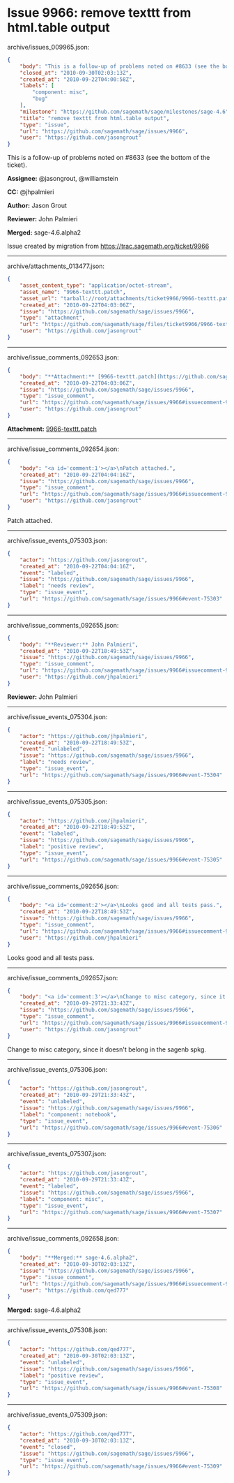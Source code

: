 # Issue 9966: remove texttt from html.table output

archive/issues_009965.json:
```json
{
    "body": "This is a follow-up of problems noted on #8633 (see the bottom of the ticket).\n\n**Assignee:** @jasongrout, @williamstein\n\n**CC:**  @jhpalmieri\n\n**Author:** Jason Grout\n\n**Reviewer:** John Palmieri\n\n**Merged:** sage-4.6.alpha2\n\nIssue created by migration from https://trac.sagemath.org/ticket/9966\n\n",
    "closed_at": "2010-09-30T02:03:13Z",
    "created_at": "2010-09-22T04:00:58Z",
    "labels": [
        "component: misc",
        "bug"
    ],
    "milestone": "https://github.com/sagemath/sage/milestones/sage-4.6",
    "title": "remove texttt from html.table output",
    "type": "issue",
    "url": "https://github.com/sagemath/sage/issues/9966",
    "user": "https://github.com/jasongrout"
}
```
This is a follow-up of problems noted on #8633 (see the bottom of the ticket).

**Assignee:** @jasongrout, @williamstein

**CC:**  @jhpalmieri

**Author:** Jason Grout

**Reviewer:** John Palmieri

**Merged:** sage-4.6.alpha2

Issue created by migration from https://trac.sagemath.org/ticket/9966





---

archive/attachments_013477.json:
```json
{
    "asset_content_type": "application/octet-stream",
    "asset_name": "9966-texttt.patch",
    "asset_url": "tarball://root/attachments/ticket9966/9966-texttt.patch",
    "created_at": "2010-09-22T04:03:06Z",
    "issue": "https://github.com/sagemath/sage/issues/9966",
    "type": "attachment",
    "url": "https://github.com/sagemath/sage/files/ticket9966/9966-texttt.patch",
    "user": "https://github.com/jasongrout"
}
```



---

archive/issue_comments_092653.json:
```json
{
    "body": "**Attachment:** [9966-texttt.patch](https://github.com/sagemath/sage/files/ticket9966/9966-texttt.patch)",
    "created_at": "2010-09-22T04:03:06Z",
    "issue": "https://github.com/sagemath/sage/issues/9966",
    "type": "issue_comment",
    "url": "https://github.com/sagemath/sage/issues/9966#issuecomment-92653",
    "user": "https://github.com/jasongrout"
}
```

**Attachment:** [9966-texttt.patch](https://github.com/sagemath/sage/files/ticket9966/9966-texttt.patch)



---

archive/issue_comments_092654.json:
```json
{
    "body": "<a id='comment:1'></a>\nPatch attached.",
    "created_at": "2010-09-22T04:04:16Z",
    "issue": "https://github.com/sagemath/sage/issues/9966",
    "type": "issue_comment",
    "url": "https://github.com/sagemath/sage/issues/9966#issuecomment-92654",
    "user": "https://github.com/jasongrout"
}
```

<a id='comment:1'></a>
Patch attached.



---

archive/issue_events_075303.json:
```json
{
    "actor": "https://github.com/jasongrout",
    "created_at": "2010-09-22T04:04:16Z",
    "event": "labeled",
    "issue": "https://github.com/sagemath/sage/issues/9966",
    "label": "needs review",
    "type": "issue_event",
    "url": "https://github.com/sagemath/sage/issues/9966#event-75303"
}
```



---

archive/issue_comments_092655.json:
```json
{
    "body": "**Reviewer:** John Palmieri",
    "created_at": "2010-09-22T18:49:53Z",
    "issue": "https://github.com/sagemath/sage/issues/9966",
    "type": "issue_comment",
    "url": "https://github.com/sagemath/sage/issues/9966#issuecomment-92655",
    "user": "https://github.com/jhpalmieri"
}
```

**Reviewer:** John Palmieri



---

archive/issue_events_075304.json:
```json
{
    "actor": "https://github.com/jhpalmieri",
    "created_at": "2010-09-22T18:49:53Z",
    "event": "unlabeled",
    "issue": "https://github.com/sagemath/sage/issues/9966",
    "label": "needs review",
    "type": "issue_event",
    "url": "https://github.com/sagemath/sage/issues/9966#event-75304"
}
```



---

archive/issue_events_075305.json:
```json
{
    "actor": "https://github.com/jhpalmieri",
    "created_at": "2010-09-22T18:49:53Z",
    "event": "labeled",
    "issue": "https://github.com/sagemath/sage/issues/9966",
    "label": "positive review",
    "type": "issue_event",
    "url": "https://github.com/sagemath/sage/issues/9966#event-75305"
}
```



---

archive/issue_comments_092656.json:
```json
{
    "body": "<a id='comment:2'></a>\nLooks good and all tests pass.",
    "created_at": "2010-09-22T18:49:53Z",
    "issue": "https://github.com/sagemath/sage/issues/9966",
    "type": "issue_comment",
    "url": "https://github.com/sagemath/sage/issues/9966#issuecomment-92656",
    "user": "https://github.com/jhpalmieri"
}
```

<a id='comment:2'></a>
Looks good and all tests pass.



---

archive/issue_comments_092657.json:
```json
{
    "body": "<a id='comment:3'></a>\nChange to misc category, since it doesn't belong in the sagenb spkg.",
    "created_at": "2010-09-29T21:33:43Z",
    "issue": "https://github.com/sagemath/sage/issues/9966",
    "type": "issue_comment",
    "url": "https://github.com/sagemath/sage/issues/9966#issuecomment-92657",
    "user": "https://github.com/jasongrout"
}
```

<a id='comment:3'></a>
Change to misc category, since it doesn't belong in the sagenb spkg.



---

archive/issue_events_075306.json:
```json
{
    "actor": "https://github.com/jasongrout",
    "created_at": "2010-09-29T21:33:43Z",
    "event": "unlabeled",
    "issue": "https://github.com/sagemath/sage/issues/9966",
    "label": "component: notebook",
    "type": "issue_event",
    "url": "https://github.com/sagemath/sage/issues/9966#event-75306"
}
```



---

archive/issue_events_075307.json:
```json
{
    "actor": "https://github.com/jasongrout",
    "created_at": "2010-09-29T21:33:43Z",
    "event": "labeled",
    "issue": "https://github.com/sagemath/sage/issues/9966",
    "label": "component: misc",
    "type": "issue_event",
    "url": "https://github.com/sagemath/sage/issues/9966#event-75307"
}
```



---

archive/issue_comments_092658.json:
```json
{
    "body": "**Merged:** sage-4.6.alpha2",
    "created_at": "2010-09-30T02:03:13Z",
    "issue": "https://github.com/sagemath/sage/issues/9966",
    "type": "issue_comment",
    "url": "https://github.com/sagemath/sage/issues/9966#issuecomment-92658",
    "user": "https://github.com/qed777"
}
```

**Merged:** sage-4.6.alpha2



---

archive/issue_events_075308.json:
```json
{
    "actor": "https://github.com/qed777",
    "created_at": "2010-09-30T02:03:13Z",
    "event": "unlabeled",
    "issue": "https://github.com/sagemath/sage/issues/9966",
    "label": "positive review",
    "type": "issue_event",
    "url": "https://github.com/sagemath/sage/issues/9966#event-75308"
}
```



---

archive/issue_events_075309.json:
```json
{
    "actor": "https://github.com/qed777",
    "created_at": "2010-09-30T02:03:13Z",
    "event": "closed",
    "issue": "https://github.com/sagemath/sage/issues/9966",
    "type": "issue_event",
    "url": "https://github.com/sagemath/sage/issues/9966#event-75309"
}
```

